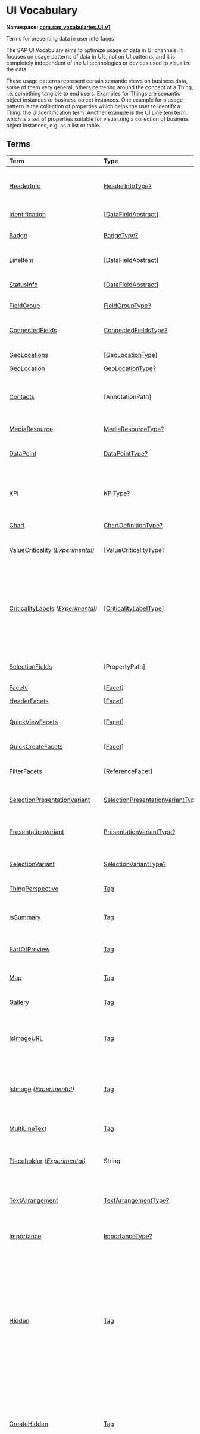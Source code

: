 # UI Vocabulary
**Namespace: [com.sap.vocabularies.UI.v1](UI.xml)**

Terms for presenting data in user interfaces

The SAP UI Vocabulary aims to optimize usage of data in UI channels.
It focuses on usage patterns of data in UIs, not on UI patterns, and it is completely independent of the
UI technologies or devices used to visualize the data.

These usage patterns represent certain semantic views on business data, some of them very general,
others centering around the concept of a Thing, i.e. something tangible to end users.
Examples for Things are semantic object instances or business object instances.
One example for a usage pattern is the collection of properties which helps the user to identify a Thing,
the [UI.Identification](#Identification) term.
Another example is the [UI.LineItem](#LineItem) term, which is a set of properties suitable for visualizing
a collection of business object instances, e.g. as a list or table.


## Terms

Term|Type|Description
:---|:---|:----------
[HeaderInfo](UI.xml#L58)|[HeaderInfoType?](#HeaderInfoType)|<a name="HeaderInfo"></a>Information for the header area of an entity representation. HeaderInfo is mandatory for main entity types of the model
[Identification](UI.xml#L105)|\[[DataFieldAbstract](#DataFieldAbstract)\]|<a name="Identification"></a>Collection of fields identifying the object
[Badge](UI.xml#L110)|[BadgeType?](#BadgeType)|<a name="Badge"></a>Information usually displayed in the form of a business card
[LineItem](UI.xml#L137)|\[[DataFieldAbstract](#DataFieldAbstract)\]|<a name="LineItem"></a>Collection of data fields for representation in a table or list
[StatusInfo](UI.xml#L142)|\[[DataFieldAbstract](#DataFieldAbstract)\]|<a name="StatusInfo"></a>Collection of data fields describing the status of an entity
[FieldGroup](UI.xml#L147)|[FieldGroupType?](#FieldGroupType)|<a name="FieldGroup"></a>Group of fields with an optional label
[ConnectedFields](UI.xml#L161)|[ConnectedFieldsType?](#ConnectedFieldsType)|<a name="ConnectedFields"></a>Group of semantically connected fields with a representation template and an optional label ([Example](UI.xml#L163))
[GeoLocations](UI.xml#L226)|\[[GeoLocationType](#GeoLocationType)\]|<a name="GeoLocations"></a>Collection of geographic locations
[GeoLocation](UI.xml#L230)|[GeoLocationType?](#GeoLocationType)|<a name="GeoLocation"></a>Geographic location
[Contacts](UI.xml#L250)|\[AnnotationPath\]|<a name="Contacts"></a>Collection of contacts<br>Each collection item MUST reference an annotation of a Communication.Contact<br>Allowed terms:<br>- [Contact](Communication.md#Contact)
[MediaResource](UI.xml#L261)|[MediaResourceType?](#MediaResourceType)|<a name="MediaResource"></a>Properties that describe a media resource
[DataPoint](UI.xml#L315)|[DataPointType?](#DataPointType)|<a name="DataPoint"></a>Visualization of a single point of data, typically a number; may also be textual, e.g. a status value
[KPI](UI.xml#L619)|[KPIType?](#KPIType)|<a name="KPI"></a>A Key Performance Indicator (KPI) bundles a SelectionVariant and a DataPoint, and provides details for progressive disclosure
[Chart](UI.xml#L665)|[ChartDefinitionType?](#ChartDefinitionType)|<a name="Chart"></a>Visualization of multiple data points
[ValueCriticality](UI.xml#L859) *([Experimental](Common.md#Experimental))*|\[[ValueCriticalityType](#ValueCriticalityType)\]|<a name="ValueCriticality"></a>Assign criticalities to primitive values. This information can be used for semantic coloring.
[CriticalityLabels](UI.xml#L872) *([Experimental](Common.md#Experimental))*|\[[CriticalityLabelType](#CriticalityLabelType)\]|<a name="CriticalityLabels"></a>Assign labels to criticalities. This information can be used for semantic coloring. When applied to a property, a label for a criticality must be provided, if more than one value of the annotated property has been assigned to the same criticality. There must be no more than one label per criticality.
[SelectionFields](UI.xml#L893)|\[PropertyPath\]|<a name="SelectionFields"></a>Properties that might be relevant for filtering a collection of entities of this type
[Facets](UI.xml#L901)|\[[Facet](#Facet)\]|<a name="Facets"></a>Collection of facets
[HeaderFacets](UI.xml#L905)|\[[Facet](#Facet)\]|<a name="HeaderFacets"></a>Facets for additional object header information
[QuickViewFacets](UI.xml#L909)|\[[Facet](#Facet)\]|<a name="QuickViewFacets"></a>Facets that may be used for a quick overview of the object
[QuickCreateFacets](UI.xml#L913)|\[[Facet](#Facet)\]|<a name="QuickCreateFacets"></a>Facets that may be used for a (quick) create of the object
[FilterFacets](UI.xml#L917)|\[[ReferenceFacet](#ReferenceFacet)\]|<a name="FilterFacets"></a>Facets that reference UI.FieldGroup annotations to group filterable fields
[SelectionPresentationVariant](UI.xml#L978)|[SelectionPresentationVariantType?](#SelectionPresentationVariantType)|<a name="SelectionPresentationVariant"></a>A SelectionPresentationVariant bundles a Selection Variant and a Presentation Variant
[PresentationVariant](UI.xml#L1002)|[PresentationVariantType?](#PresentationVariantType)|<a name="PresentationVariant"></a>Defines how the result of a queried collection of entities is shaped and how this result is displayed
[SelectionVariant](UI.xml#L1081)|[SelectionVariantType?](#SelectionVariantType)|<a name="SelectionVariant"></a>A SelectionVariant denotes a combination of parameters and filters to query the annotated entity set
[ThingPerspective](UI.xml#L1213)|[Tag](https://github.com/oasis-tcs/odata-vocabularies/blob/master/vocabularies/Org.OData.Core.V1.md#Tag)|<a name="ThingPerspective"></a>The annotated term is a Thing Perspective
[IsSummary](UI.xml#L1216)|[Tag](https://github.com/oasis-tcs/odata-vocabularies/blob/master/vocabularies/Org.OData.Core.V1.md#Tag)|<a name="IsSummary"></a>This Facet and all included Facets are the summary of the thing. At most one Facet of a thing can be tagged with this term
[PartOfPreview](UI.xml#L1220)|[Tag](https://github.com/oasis-tcs/odata-vocabularies/blob/master/vocabularies/Org.OData.Core.V1.md#Tag)|<a name="PartOfPreview"></a>This Facet and all included Facets are part of the Thing preview
[Map](UI.xml#L1224)|[Tag](https://github.com/oasis-tcs/odata-vocabularies/blob/master/vocabularies/Org.OData.Core.V1.md#Tag)|<a name="Map"></a>Target MUST reference a UI.GeoLocation, Communication.Address or a collection of these
[Gallery](UI.xml#L1228)|[Tag](https://github.com/oasis-tcs/odata-vocabularies/blob/master/vocabularies/Org.OData.Core.V1.md#Tag)|<a name="Gallery"></a>Target MUST reference a UI.MediaResource
[IsImageURL](UI.xml#L1233)|[Tag](https://github.com/oasis-tcs/odata-vocabularies/blob/master/vocabularies/Org.OData.Core.V1.md#Tag)|<a name="IsImageURL"></a>Properties and terms annotated with this term MUST contain a valid URL referencing an resource with a MIME type image<br>Can be annotated with:<br>- [IsNaturalPerson](Common.md#IsNaturalPerson)
[IsImage](UI.xml#L1243) *([Experimental](Common.md#Experimental))*|[Tag](https://github.com/oasis-tcs/odata-vocabularies/blob/master/vocabularies/Org.OData.Core.V1.md#Tag)|<a name="IsImage"></a>Properties annotated with this term MUST be a stream property annotated with a MIME type image<br>Can be annotated with:<br>- [IsNaturalPerson](Common.md#IsNaturalPerson)
[MultiLineText](UI.xml#L1254)|[Tag](https://github.com/oasis-tcs/odata-vocabularies/blob/master/vocabularies/Org.OData.Core.V1.md#Tag)|<a name="MultiLineText"></a>Properties annotated with this annotation should be rendered as multi-line text (e.g. text area)
[Placeholder](UI.xml#L1259) *([Experimental](Common.md#Experimental))*|String|<a name="Placeholder"></a>A short, human-readable text that gives a hint or an example to help the user with data entry
[TextArrangement](UI.xml#L1265)|[TextArrangementType?](#TextArrangementType)|<a name="TextArrangement"></a>Describes the arrangement of a code or ID value and its text<br>If used for a single property the Common.Text annotation is annotated
[Importance](UI.xml#L1292)|[ImportanceType?](#ImportanceType)|<a name="Importance"></a>Expresses the importance of e.g. a DataField or an annotation
[Hidden](UI.xml#L1307)|[Tag](https://github.com/oasis-tcs/odata-vocabularies/blob/master/vocabularies/Org.OData.Core.V1.md#Tag)|<a name="Hidden"></a>Properties or facets (see UI.Facet) annotated with this term will not be rendered if the annotation evaluates to true.<br>Hidden properties usually carry technical information that is used for application control and is of no direct interest to end users. The annotation value may be an expression to dynamically hide or render the annotated feature. If a navigation property is annotated with `Hidden` true, all subsequent parts are hidden - independent of their own potential `Hidden` annotations.
[CreateHidden](UI.xml#L1315)|[Tag](https://github.com/oasis-tcs/odata-vocabularies/blob/master/vocabularies/Org.OData.Core.V1.md#Tag)|<a name="CreateHidden"></a>EntitySets annotated with this term can control the visibility of the Create operation dynamically<br>The annotation value should be a path to another property from a related entity.
[UpdateHidden](UI.xml#L1320)|[Tag](https://github.com/oasis-tcs/odata-vocabularies/blob/master/vocabularies/Org.OData.Core.V1.md#Tag)|<a name="UpdateHidden"></a>EntitySets annotated with this term can control the visibility of the Edit/Save operation dynamically<br>The annotation value should be a path to another property from the same or a related entity.
[DeleteHidden](UI.xml#L1325)|[Tag](https://github.com/oasis-tcs/odata-vocabularies/blob/master/vocabularies/Org.OData.Core.V1.md#Tag)|<a name="DeleteHidden"></a>EntitySets annotated with this term can control the visibility of the Delete operation dynamically<br>The annotation value should be a path to another property from the same or a related entity.
[HiddenFilter](UI.xml#L1330)|[Tag](https://github.com/oasis-tcs/odata-vocabularies/blob/master/vocabularies/Org.OData.Core.V1.md#Tag)|<a name="HiddenFilter"></a>Properties annotated with this term will not be rendered as filter criteria if the annotation evaluates to true.<br>Properties annotated with `HiddenFilter` are intended as parts of a `$filter` expression that cannot be directly influenced by end users. The properties will be rendered in all other places, e.g. table columns or form fields. This is in contrast to properties annotated with [Hidden](#Hidden) that are not rendered at all. If a navigation property is annotated with `HiddenFilter` true, all subsequent parts are hidden in filter - independent of their own potential `HiddenFilter` annotations.
[DataFieldDefault](UI.xml#L1339)|[DataFieldAbstract?](#DataFieldAbstract)|<a name="DataFieldDefault"></a>Default representation of a property as a datafield, e.g. when the property is added as a table column or form field via personalization<br>Only concrete subtypes of [DataFieldAbstract](#DataFieldAbstract) can be used for a DataFieldDefault. For type [DataField](#DataField) and its subtypes the annotation target SHOULD be the same property that is referenced via a path expression in the `Value` of the datafield.
[Criticality](UI.xml#L1511)|[CriticalityType?](#CriticalityType)|<a name="Criticality"></a>Service-calculated criticality, alternative to UI.CriticalityCalculation
[CriticalityCalculation](UI.xml#L1515)|[CriticalityCalculationType?](#CriticalityCalculationType)|<a name="CriticalityCalculation"></a>Parameters for client-calculated criticality, alternative to UI.Criticality
[Emphasized](UI.xml#L1519) *([Experimental](Common.md#Experimental))*|[Tag](https://github.com/oasis-tcs/odata-vocabularies/blob/master/vocabularies/Org.OData.Core.V1.md#Tag)|<a name="Emphasized"></a>Highlight something that is of special interest<br>The usage of a property or operation should be highlighted as it's of special interest for the end user
[OrderBy](UI.xml#L1525) *([Experimental](Common.md#Experimental))*|PropertyPath?|<a name="OrderBy"></a>Sort by the referenced property instead of by the annotated property<br>Example: annotated property `SizeCode` has string values XS, S, M, L, XL, referenced property SizeOrder has numeric values -2, -1, 0, 1, 2. Numeric ordering by SizeOrder will be more understandable than lexicographic ordering by SizeCode.
[ParameterDefaultValue](UI.xml#L1531) *([Experimental](Common.md#Experimental))*|PrimitiveType?|<a name="ParameterDefaultValue"></a>Define default values for action parameters<br>For unbound actions the default value can either be a constant expression, or a dynamic expression using absolute paths, e.g. singletons or function import results. Whereas for bound actions the bound entity and its properties and associated properties can be used as default values
[RecommendationState](UI.xml#L1538)|[RecommendationStateType?](#RecommendationStateType)|<a name="RecommendationState"></a>Indicates whether a field contains or has a recommended value<br>Intelligent systems can help users by recommending input the user may "prefer".
[RecommendationList](UI.xml#L1568)|[RecommendationListType?](#RecommendationListType)|<a name="RecommendationList"></a>Specifies how to get a list of recommended values for a property or parameter<br>Intelligent systems can help users by recommending input the user may "prefer".
[ExcludeFromNavigationContext](UI.xml#L1600)|[Tag](https://github.com/oasis-tcs/odata-vocabularies/blob/master/vocabularies/Org.OData.Core.V1.md#Tag)|<a name="ExcludeFromNavigationContext"></a>The contents of this property must not be propagated to the app-to-app navigation context

## <a name="HeaderInfoType"></a>[HeaderInfoType](UI.xml#L62)


Property|Type|Description
:-------|:---|:----------
[TypeName](UI.xml#L63)|String|Name of the main entity type
[TypeNamePlural](UI.xml#L67)|String|Plural form of the name of the main entity type
[Title](UI.xml#L71)|[DataFieldAbstract?](#DataFieldAbstract)|Title, e.g. for overview pages<br>This can be a [DataField](#DataField) and any of its children, or a [DataFieldForAnnotation](#DataFieldForAnnotation) targeting [ConnectedFields](#ConnectedFields).
[Description](UI.xml#L81)|[DataFieldAbstract?](#DataFieldAbstract)|Description, e.g. for overview pages<br>This can be a [DataField](#DataField) and any of its children, or a [DataFieldForAnnotation](#DataFieldForAnnotation) targeting [ConnectedFields](#ConnectedFields).
[ImageUrl](UI.xml#L91)|URL?|Image URL for an instance of the entity type. If the property ImageUrl has a valid value, it can be used for the visualization of the instance. If it is not available or not valid the property TypeImageUrl can be used instead.
[TypeImageUrl](UI.xml#L95)|URL?|Image URL for the entity type
[Initials](UI.xml#L99) *([Experimental](Common.md#Experimental))*|String?|Latin letters to be used in case no ImageUrl or TypeImageUrl is present

## <a name="BadgeType"></a>[BadgeType](UI.xml#L114)


Property|Type|Description
:-------|:---|:----------
[HeadLine](UI.xml#L115)|[DataField](#DataField)|Headline
[Title](UI.xml#L118)|[DataField](#DataField)|Title
[ImageUrl](UI.xml#L121)|URL?|Image URL for an instance of the entity type. If the property ImageUrl has a valid value, it can be used for the visualization of the instance. If it is not available or not valid the property TypeImageUrl can be used instead.
[TypeImageUrl](UI.xml#L125)|URL?|Image URL for the entity type
[MainInfo](UI.xml#L129)|[DataField?](#DataField)|Main information on the business card
[SecondaryInfo](UI.xml#L132)|[DataField?](#DataField)|Additional information on the business card

## <a name="FieldGroupType"></a>[FieldGroupType](UI.xml#L151)


Property|Type|Description
:-------|:---|:----------
[Label](UI.xml#L152)|String?|Label for the field group
[Data](UI.xml#L156)|\[[DataFieldAbstract](#DataFieldAbstract)\]|Collection of data fields

## <a name="ConnectedFieldsType"></a>[ConnectedFieldsType](UI.xml#L188)
Group of semantically connected fields with a representation template and an optional label

Property|Type|Description
:-------|:---|:----------
[Label](UI.xml#L190)|String?|Label for the connected fields
[Template](UI.xml#L194)|String|Template for representing the connected fields<br>Template variables are identifiers enclosed in curly braces, e.g. `{MaterialName} - {MaterialClassName}`. The `Data` collection assigns values to the template variables.
[Data](UI.xml#L199)|[Dictionary](https://github.com/oasis-tcs/odata-vocabularies/blob/master/vocabularies/Org.OData.Core.V1.md#Dictionary)|Dictionary of template variables<br>Each template variable used in `Template` must be assigned a value here. The value must be of type [DataFieldAbstract](#DataFieldAbstract)

## <a name="GeoLocationType"></a>[GeoLocationType](UI.xml#L234)
Properties that define a geographic location

Property|Type|Description
:-------|:---|:----------
[Latitude](UI.xml#L236)|Double?|Geographic latitude
[Longitude](UI.xml#L239)|Double?|Geographic longitude
[Location](UI.xml#L242)|GeographyPoint?|A point in a round-earth coordinate system
[Address](UI.xml#L245)|[AddressType?](Communication.md#AddressType)|vCard-style address

## <a name="MediaResourceType"></a>[MediaResourceType](UI.xml#L265)


Property|Type|Description
:-------|:---|:----------
[Url](UI.xml#L266)|URL|URL of media resource
[ContentType](UI.xml#L270)|MediaType?|Content type, such as application/pdf, video/x-flv, image/jpeg
[ByteSize](UI.xml#L274)|Int64?|Resource size in bytes
[ChangedAt](UI.xml#L277)|DateTimeOffset?|Date of last change
[Thumbnail](UI.xml#L280)|[ImageType?](#ImageType)|Thumbnail image
[Title](UI.xml#L283)|[DataField](#DataField)|Resource title
[Description](UI.xml#L286)|[DataField?](#DataField)|Resource description

## <a name="ImageType"></a>[ImageType](UI.xml#L290)


Property|Type|Description
:-------|:---|:----------
[Url](UI.xml#L291)|URL|URL of image
[Width](UI.xml#L295)|String?|Width of image
[Height](UI.xml#L298)|String?|Height of image

## <a name="DataPointType"></a>[DataPointType](UI.xml#L319)


Property|Type|Description
:-------|:---|:----------
[Title](UI.xml#L320)|String?|Title of the data point
[Description](UI.xml#L324)|String?|Short description
[LongDescription](UI.xml#L328)|String?|Full description
[Value](UI.xml#L332)|PrimitiveType|Numeric value<br>The value is typically provided via a `Path` construct. The path MUST lead to a direct property of the same entity type or a property of a complex property (recursively) of that entity type, navigation segments are not allowed.<br/>It could be annotated with either `UoM.ISOCurrency` or `UoM.Unit`. Percentage values are annotated with `UoM.Unit = '%'`. A renderer should take an optional `Common.Text` annotation into consideration.
[TargetValue](UI.xml#L344)|PrimitiveType?|Target value
[ForecastValue](UI.xml#L347)|PrimitiveType?|Forecast value
[MinimumValue](UI.xml#L350)|Decimal?|Minimum value (for output rendering)
[MaximumValue](UI.xml#L353)|Decimal?|Maximum value (for output rendering)
[ValueFormat](UI.xml#L356)|[NumberFormat?](#NumberFormat)|Number format
[Visualization](UI.xml#L359)|[VisualizationType?](#VisualizationType)|Preferred visualization
[SampleSize](UI.xml#L362)|PrimitiveType?|Sample size used for the determination of the data point; should contain just integer value as Edm.Byte, Edm.SByte, Edm.Intxx, and Edm.Decimal with scale 0.
[ReferencePeriod](UI.xml#L369)|[ReferencePeriod?](#ReferencePeriod)|Reference period
[Criticality](UI.xml#L372)|[CriticalityType?](#CriticalityType)|Service-calculated criticality, alternative to CriticalityCalculation
[CriticalityLabels](UI.xml#L375)|AnnotationPath?|Custom labels for the criticality legend. Annotation path MUST end in UI.CriticalityLabels<br>Allowed terms:<br>- [CriticalityLabels](#CriticalityLabels)
[CriticalityRepresentation](UI.xml#L383) *([Experimental](Common.md#Experimental))*|[CriticalityRepresentationType?](#CriticalityRepresentationType)|Decides if criticality is visualized in addition by means of an icon
[CriticalityCalculation](UI.xml#L387)|[CriticalityCalculationType?](#CriticalityCalculationType)|Parameters for client-calculated criticality, alternative to Criticality
[Trend](UI.xml#L390)|[TrendType?](#TrendType)|Service-calculated trend, alternative to TrendCalculation
[TrendCalculation](UI.xml#L393)|[TrendCalculationType?](#TrendCalculationType)|Parameters for client-calculated trend, alternative to Trend
[Responsible](UI.xml#L396)|[ContactType?](Communication.md#ContactType)|Contact person

## <a name="NumberFormat"></a>[NumberFormat](UI.xml#L401)
Describes how to visualise a number

Property|Type|Description
:-------|:---|:----------
[ScaleFactor](UI.xml#L403)|Decimal?|Display value in *ScaleFactor* units, e.g. 1000 for k (kilo), 1e6 for M (Mega)
[NumberOfFractionalDigits](UI.xml#L406)|Byte?|Number of fractional digits of the scaled value to be visualized

## <a name="VisualizationType"></a>[VisualizationType](UI.xml#L411)


Member|Value|Description
:-----|----:|:----------
[Number](UI.xml#L412)|0|Visualize as a number
[BulletChart](UI.xml#L415)|1|Visualize as bullet chart - requires TargetValue
[Progress](UI.xml#L418)|2|Visualize as progress indicator - requires TargetValue
[Rating](UI.xml#L421)|3|Visualize as partially or completely filled stars/hearts/... - requires TargetValue
[Donut](UI.xml#L424)|4|Visualize as donut, optionally with missing segment - requires TargetValue
[DeltaBulletChart](UI.xml#L427)|5|Visualize as delta bullet chart - requires TargetValue

## <a name="ReferencePeriod"></a>[ReferencePeriod](UI.xml#L432)
Reference period

Property|Type|Description
:-------|:---|:----------
[Description](UI.xml#L434)|String?|Short description of the reference period
[Start](UI.xml#L438)|DateTimeOffset?|Start of the reference period
[End](UI.xml#L441)|DateTimeOffset?|End of the reference period

## <a name="CriticalityType"></a>[CriticalityType](UI.xml#L446)
Criticality of a value or status, represented e.g. via semantic colors (https://experience.sap.com/fiori-design-web/foundation/colors/#semantic-colors)

Member|Value|Description
:-----|----:|:----------
[VeryNegative](UI.xml#L448) *([Experimental](Common.md#Experimental))*|-1|Very negative / dark-red status - risk - out of stock - late
[Neutral](UI.xml#L452)|0|Neutral / grey status - inactive - open - in progress
[Negative](UI.xml#L455)|1|Negative / red status - attention - overload - alert
[Critical](UI.xml#L458)|2|Critical / orange status - warning
[Positive](UI.xml#L461)|3|Positive / green status - completed - available - on track - acceptable
[VeryPositive](UI.xml#L464) *([Experimental](Common.md#Experimental))*|4|Very positive / blue status - above max stock - excess

## <a name="CriticalityCalculationType"></a>[CriticalityCalculationType](UI.xml#L470): [CriticalityThresholdsType](#CriticalityThresholdsType)
Describes how to calculate the criticality of a value depending on the improvement direction


The calculation is done by comparing a value to the threshold values relevant for the specified improvement direction.

The value to be compared is
  - Value - if ReferenceValue is not specified
  - Value sub ReferenceValue – if ReferenceValue is specified and IsRelativeDifference is not specified or specified as false
  - (Value sub ReferenceValue) divBy ReferenceValue – if ReferenceValue is specified and IsRelativeDifference is specified as true

For improvement direction `Target`, the criticality is calculated using both low and high threshold values. It will be
  - Positive if the value is greater than or equal to AcceptanceRangeLowValue and lower than or equal to AcceptanceRangeHighValue
  - Neutral if the value is greater than or equal to ToleranceRangeLowValue and lower than AcceptanceRangeLowValue OR greater than AcceptanceRangeHighValue and lower than or equal to ToleranceRangeHighValue
  - Critical if the value is greater than or equal to DeviationRangeLowValue and lower than ToleranceRangeLowValue OR greater than ToleranceRangeHighValue  and lower than or equal to DeviationRangeHighValue
  - Negative if the value is lower than DeviationRangeLowValue or greater than DeviationRangeHighValue

For improvement direction `Minimize`, the criticality is calculated using the high threshold values. It is
  - Positive if the value is lower than or equal to AcceptanceRangeHighValue
  - Neutral if the value is  greater than AcceptanceRangeHighValue and lower than or equal to ToleranceRangeHighValue
  - Critical if the value is greater than ToleranceRangeHighValue and lower than or equal to DeviationRangeHighValue
  - Negative if the value is greater than DeviationRangeHighValue

For improvement direction `Maximize`, the criticality is calculated using the low threshold values. It is
  - Positive if the value is greater than or equal to AcceptanceRangeLowValue
  - Neutral if the value is less than AcceptanceRangeLowValue and greater than or equal to ToleranceRangeLowValue
  - Critical if the value is lower than ToleranceRangeLowValue and greater than or equal to DeviationRangeLowValue
  - Negative if the value is lower than DeviationRangeLowValue

Thresholds are optional. For unassigned values, defaults are determined in this order:
  - For DeviationRange, an omitted LowValue translates into the smallest possible number (-INF), an omitted HighValue translates into the largest possible number (+INF)
  - For ToleranceRange, an omitted LowValue will be initialized with DeviationRangeLowValue, an omitted HighValue will be initialized with DeviationRangeHighValue
  - For AcceptanceRange, an omitted LowValue will be initialized with ToleranceRangeLowValue, an omitted HighValue will be initialized with ToleranceRangeHighValue
          

Property|Type|Description
:-------|:---|:----------
[*AcceptanceRangeLowValue*](UI.xml#L525)|PrimitiveType?|Lowest value that is considered positive
[*AcceptanceRangeHighValue*](UI.xml#L528)|PrimitiveType?|Highest value that is considered positive
[*ToleranceRangeLowValue*](UI.xml#L531)|PrimitiveType?|Lowest value that is considered neutral
[*ToleranceRangeHighValue*](UI.xml#L534)|PrimitiveType?|Highest value that is considered neutral
[*DeviationRangeLowValue*](UI.xml#L537)|PrimitiveType?|Lowest value that is considered critical
[*DeviationRangeHighValue*](UI.xml#L540)|PrimitiveType?|Highest value that is considered critical
[ReferenceValue](UI.xml#L505) *([Experimental](Common.md#Experimental))*|PrimitiveType?|Reference value for the calculation, e.g. number of sales for the last year
[IsRelativeDifference](UI.xml#L509) *([Experimental](Common.md#Experimental))*|Boolean|Calculate with a relative difference
[ImprovementDirection](UI.xml#L513)|[ImprovementDirectionType](#ImprovementDirectionType)|Describes in which direction the value improves
[ConstantThresholds](UI.xml#L516) *([Experimental](Common.md#Experimental))*|\[[LevelThresholdsType](#LevelThresholdsType)\]|List of thresholds depending on the aggregation level as a set of constant values<br>Constant thresholds shall only be used in order to refine constant values given for the data point overall (aggregation level with empty collection of property paths), but not if the thresholds are based on other measure elements.

## <a name="CriticalityThresholdsType"></a>[CriticalityThresholdsType](UI.xml#L523)
Thresholds for calculating the criticality of a value

**Derived Types:**
- [CriticalityCalculationType](#CriticalityCalculationType)
- [LevelThresholdsType](#LevelThresholdsType)

Property|Type|Description
:-------|:---|:----------
[AcceptanceRangeLowValue](UI.xml#L525)|PrimitiveType?|Lowest value that is considered positive
[AcceptanceRangeHighValue](UI.xml#L528)|PrimitiveType?|Highest value that is considered positive
[ToleranceRangeLowValue](UI.xml#L531)|PrimitiveType?|Lowest value that is considered neutral
[ToleranceRangeHighValue](UI.xml#L534)|PrimitiveType?|Highest value that is considered neutral
[DeviationRangeLowValue](UI.xml#L537)|PrimitiveType?|Lowest value that is considered critical
[DeviationRangeHighValue](UI.xml#L540)|PrimitiveType?|Highest value that is considered critical

## <a name="ImprovementDirectionType"></a>[ImprovementDirectionType](UI.xml#L545)
Describes which direction of a value change is seen as an improvement

Member|Value|Description
:-----|----:|:----------
[Minimize](UI.xml#L547)|1|Lower is better
[Target](UI.xml#L550)|2|Closer to the target is better
[Maximize](UI.xml#L553)|3|Higher is better

## <a name="LevelThresholdsType"></a>[LevelThresholdsType](UI.xml#L558): [CriticalityThresholdsType](#CriticalityThresholdsType) *([Experimental](Common.md#Experimental))*
Thresholds for an aggregation level

Property|Type|Description
:-------|:---|:----------
[*AcceptanceRangeLowValue*](UI.xml#L525)|PrimitiveType?|Lowest value that is considered positive
[*AcceptanceRangeHighValue*](UI.xml#L528)|PrimitiveType?|Highest value that is considered positive
[*ToleranceRangeLowValue*](UI.xml#L531)|PrimitiveType?|Lowest value that is considered neutral
[*ToleranceRangeHighValue*](UI.xml#L534)|PrimitiveType?|Highest value that is considered neutral
[*DeviationRangeLowValue*](UI.xml#L537)|PrimitiveType?|Lowest value that is considered critical
[*DeviationRangeHighValue*](UI.xml#L540)|PrimitiveType?|Highest value that is considered critical
[AggregationLevel](UI.xml#L561)|\[PropertyPath\]|An unordered tuple of dimensions, i.e. properties which are intended to be used for grouping in aggregating requests. In analytical UIs, e.g. an analytical chart, the aggregation level typically corresponds to the visible dimensions.

## <a name="TrendType"></a>[TrendType](UI.xml#L566)
The trend of a value

Member|Value|Description
:-----|----:|:----------
[StrongUp](UI.xml#L568)|1|Value grows strongly
[Up](UI.xml#L571)|2|Value grows
[Sideways](UI.xml#L574)|3|Value does not significantly grow or shrink
[Down](UI.xml#L577)|4|Value shrinks
[StrongDown](UI.xml#L580)|5|Value shrinks strongly

## <a name="TrendCalculationType"></a>[TrendCalculationType](UI.xml#L585)
Describes how to calculate the trend of a value


By default, the calculation is done by comparing the difference between Value and ReferenceValue to the threshold values.
If IsRelativeDifference is set, the difference of Value and ReferenceValue is divided by ReferenceValue and the relative difference is compared.

The trend is
  - StrongUp if the difference is greater than or equal to StrongUpDifference
  - Up if the difference is less than StrongUpDifference and greater than or equal to UpDifference
  - Sideways if the difference  is less than UpDifference and greater than DownDifference
  - Down if the difference is greater than StrongDownDifference and lower than or equal to DownDifference
  - StrongDown if the difference is lower than or equal to StrongDownDifference

Property|Type|Description
:-------|:---|:----------
[ReferenceValue](UI.xml#L599)|PrimitiveType|Reference value for the calculation, e.g. number of sales for the last year
[IsRelativeDifference](UI.xml#L602)|Boolean|Calculate with a relative difference
[UpDifference](UI.xml#L605)|Decimal|Threshold for Up
[StrongUpDifference](UI.xml#L608)|Decimal|Threshold for StrongUp
[DownDifference](UI.xml#L611)|Decimal|Threshold for Down
[StrongDownDifference](UI.xml#L614)|Decimal|Threshold for StrongDown

## <a name="KPIType"></a>[KPIType](UI.xml#L625)


Property|Type|Description
:-------|:---|:----------
[ID](UI.xml#L626)|String?|Optional identifier to reference this instance from an external context
[ShortDescription](UI.xml#L631) *([Experimental](Common.md#Experimental))*|String?|Very short description
[SelectionVariant](UI.xml#L636)|[SelectionVariantType](#SelectionVariantType)|Selection variant, either specified inline or referencing another annotation via Path
[DataPoint](UI.xml#L639)|[DataPointType](#DataPointType)|Data point, either specified inline or referencing another annotation via Path
[AdditionalDataPoints](UI.xml#L642)|\[[DataPointType](#DataPointType)\]|Additional data points, either specified inline or referencing another annotation via Path<br>Additional data points are typically related to the main data point and provide complementing information or could be used for comparisons
[Detail](UI.xml#L646)|[KPIDetailType?](#KPIDetailType)|Contains information about KPI details, especially drill-down presentations

## <a name="KPIDetailType"></a>[KPIDetailType](UI.xml#L650)


Property|Type|Description
:-------|:---|:----------
[DefaultPresentationVariant](UI.xml#L651)|[PresentationVariantType?](#PresentationVariantType)|Presentation variant, either specified inline or referencing another annotation via Path
[AlternativePresentationVariants](UI.xml#L654)|\[[PresentationVariantType](#PresentationVariantType)\]|A list of alternative presentation variants, either specified inline or referencing another annotation via Path
[SemanticObject](UI.xml#L657)|String?|Name of the Semantic Object. If not specified, use Semantic Object annotated at the property referenced in KPI/DataPoint/Value
[Action](UI.xml#L660)|String?|Name of the Action on the Semantic Object. If not specified, let user choose which of the available actions to trigger.

## <a name="ChartDefinitionType"></a>[ChartDefinitionType](UI.xml#L669)


Property|Type|Description
:-------|:---|:----------
[Title](UI.xml#L670)|String?|Title of the chart
[Description](UI.xml#L674)|String?|Short description
[ChartType](UI.xml#L678)|[ChartType](#ChartType)|Chart type
[AxisScaling](UI.xml#L681)|[ChartAxisScalingType?](#ChartAxisScalingType)|Describes the scale of the chart value axes
[Measures](UI.xml#L684)|\[PropertyPath\]|Measures of the chart, e.g. size and color in a bubble chart
[MeasureAttributes](UI.xml#L687)|\[[ChartMeasureAttributeType](#ChartMeasureAttributeType)\]|Describes Attributes for Measures. All Measures used in this collection must also be part of the Measures Property.
[Dimensions](UI.xml#L692)|\[PropertyPath\]|Dimensions of the chart, e.g. x- and y-axis of a bubble chart
[DimensionAttributes](UI.xml#L695)|\[[ChartDimensionAttributeType](#ChartDimensionAttributeType)\]|Describes Attributes for Dimensions. All Dimensions used in this collection must also be part of the Dimensions Property.
[Actions](UI.xml#L700)|\[[DataFieldForActionAbstract](#DataFieldForActionAbstract)\]|Available actions

## <a name="ChartType"></a>[ChartType](UI.xml#L705)


Member|Value|Description
:-----|----:|:----------
[Column](UI.xml#L706)|0|
[ColumnStacked](UI.xml#L707)|1|
[ColumnDual](UI.xml#L708)|2|
[ColumnStackedDual](UI.xml#L709)|3|
[ColumnStacked100](UI.xml#L710)|4|
[ColumnStackedDual100](UI.xml#L711)|5|
[Bar](UI.xml#L712)|6|
[BarStacked](UI.xml#L713)|7|
[BarDual](UI.xml#L714)|8|
[BarStackedDual](UI.xml#L715)|9|
[BarStacked100](UI.xml#L716)|10|
[BarStackedDual100](UI.xml#L717)|11|
[Area](UI.xml#L718)|12|
[AreaStacked](UI.xml#L719)|13|
[AreaStacked100](UI.xml#L720)|14|
[HorizontalArea](UI.xml#L721)|15|
[HorizontalAreaStacked](UI.xml#L722)|16|
[HorizontalAreaStacked100](UI.xml#L723)|17|
[Line](UI.xml#L724)|18|
[LineDual](UI.xml#L725)|19|
[Combination](UI.xml#L726)|20|
[CombinationStacked](UI.xml#L727)|21|
[CombinationDual](UI.xml#L728)|22|
[CombinationStackedDual](UI.xml#L729)|23|
[HorizontalCombinationStacked](UI.xml#L730)|24|
[Pie](UI.xml#L731)|25|
[Donut](UI.xml#L732)|26|
[Scatter](UI.xml#L733)|27|
[Bubble](UI.xml#L734)|28|
[Radar](UI.xml#L735)|29|
[HeatMap](UI.xml#L736)|30|
[TreeMap](UI.xml#L737)|31|
[Waterfall](UI.xml#L738)|32|
[Bullet](UI.xml#L739)|33|
[VerticalBullet](UI.xml#L740)|34|
[HorizontalWaterfall](UI.xml#L741)|35|
[HorizontalCombinationDual](UI.xml#L742)|36|
[HorizontalCombinationStackedDual](UI.xml#L743)|37|
[Donut100](UI.xml#L744) *([Experimental](Common.md#Experimental))*|38|

## <a name="ChartAxisScalingType"></a>[ChartAxisScalingType](UI.xml#L750)


Property|Type|Description
:-------|:---|:----------
[ScaleBehavior](UI.xml#L751)|[ChartAxisScaleBehaviorType](#ChartAxisScaleBehaviorType)|Scale is fixed or adapts automatically to rendered values
[AutoScaleBehavior](UI.xml#L754)|[ChartAxisAutoScaleBehaviorType?](#ChartAxisAutoScaleBehaviorType)|Settings for automatic scaling
[FixedScaleMultipleStackedMeasuresBoundaryValues](UI.xml#L757)|[FixedScaleMultipleStackedMeasuresBoundaryValuesType?](#FixedScaleMultipleStackedMeasuresBoundaryValuesType)|Boundary values for fixed scaling of a stacking chart type with multiple measures

## <a name="ChartAxisScaleBehaviorType"></a>[ChartAxisScaleBehaviorType](UI.xml#L762)


Member|Value|Description
:-----|----:|:----------
[AutoScale](UI.xml#L763)|0|Value axes scale automatically
[FixedScale](UI.xml#L766)|1|Fixed minimum and maximum values are applied, which are derived from the @UI.MeasureAttributes.DataPoint/MinimumValue and .../MaximumValue annotation by default. For stacking chart types with multiple measures, they are taken from ChartAxisScalingType/FixedScaleMultipleStackedMeasuresBoundaryValues.

## <a name="ChartAxisAutoScaleBehaviorType"></a>[ChartAxisAutoScaleBehaviorType](UI.xml#L775)


Property|Type|Description
:-------|:---|:----------
[ZeroAlwaysVisible](UI.xml#L776)|Boolean|Forces the value axis to always display the zero value
[DataScope](UI.xml#L779)|[ChartAxisAutoScaleDataScopeType](#ChartAxisAutoScaleDataScopeType)|Determines the automatic scaling

## <a name="ChartAxisAutoScaleDataScopeType"></a>[ChartAxisAutoScaleDataScopeType](UI.xml#L784)


Member|Value|Description
:-----|----:|:----------
[DataSet](UI.xml#L785)|0|Minimum and maximum axes values are determined from the entire data set
[VisibleData](UI.xml#L788)|1|Minimum and maximum axes values are determined from the currently visible data. Scrolling will change the scale.

## <a name="FixedScaleMultipleStackedMeasuresBoundaryValuesType"></a>[FixedScaleMultipleStackedMeasuresBoundaryValuesType](UI.xml#L793)


Property|Type|Description
:-------|:---|:----------
[MinimumValue](UI.xml#L794)|Decimal|Minimum value on value axes
[MaximumValue](UI.xml#L797)|Decimal|Maximum value on value axes

## <a name="ChartDimensionAttributeType"></a>[ChartDimensionAttributeType](UI.xml#L802)


Property|Type|Description
:-------|:---|:----------
[Dimension](UI.xml#L803)|PropertyPath?|
[Role](UI.xml#L804)|[ChartDimensionRoleType?](#ChartDimensionRoleType)|
[HierarchyLevel](UI.xml#L805) *([Experimental](Common.md#Experimental))*|Int32?|For a dimension with a hierarchy, members are selected from this level. The root node of the hierarchy is at level 0.
[ValuesForSequentialColorLevels](UI.xml#L809) *([Experimental](Common.md#Experimental))*|\[String\]|All values in this collection should be assigned to levels of the same color.
[EmphasizedValues](UI.xml#L813) *([Experimental](Common.md#Experimental))*|\[String\]|All values in this collection should be emphasized.
[EmphasisLabels](UI.xml#L817) *([Experimental](Common.md#Experimental))*|[EmphasisLabelType?](#EmphasisLabelType)|Assign a label to values with an emphasized representation. This is required, if more than one emphasized value has been specified.

## <a name="ChartMeasureAttributeType"></a>[ChartMeasureAttributeType](UI.xml#L823)


Property|Type|Description
:-------|:---|:----------
[Measure](UI.xml#L824)|PropertyPath?|
[Role](UI.xml#L825)|[ChartMeasureRoleType?](#ChartMeasureRoleType)|
[DataPoint](UI.xml#L826)|AnnotationPath?|Annotation path MUST end in @UI.DataPoint and the data point's Value MUST be the same property as in Measure<br>Allowed terms:<br>- [DataPoint](#DataPoint)
[UseSequentialColorLevels](UI.xml#L834) *([Experimental](Common.md#Experimental))*|Boolean|All measures for which this setting is true should be assigned to levels of the same color.

## <a name="ChartDimensionRoleType"></a>[ChartDimensionRoleType](UI.xml#L840)


Member|Value|Description
:-----|----:|:----------
[Category](UI.xml#L841)|0|
[Series](UI.xml#L842)|1|
[Category2](UI.xml#L843)|2|

## <a name="ChartMeasureRoleType"></a>[ChartMeasureRoleType](UI.xml#L846)


Member|Value|Description
:-----|----:|:----------
[Axis1](UI.xml#L847)|0|
[Axis2](UI.xml#L848)|1|
[Axis3](UI.xml#L849)|2|

## <a name="EmphasisLabelType"></a>[EmphasisLabelType](UI.xml#L852) *([Experimental](Common.md#Experimental))*
Assigns a label to the set of emphasized values and optionally also for non-emphasized values. This information can be used for semantic coloring.

Property|Type|Description
:-------|:---|:----------
[EmphasizedValuesLabel](UI.xml#L855)|String|
[NonEmphasizedValuesLabel](UI.xml#L856)|String?|

## <a name="ValueCriticalityType"></a>[ValueCriticalityType](UI.xml#L863) *([Experimental](Common.md#Experimental))*
Assigns a fixed criticality to a primitive value. This information can be used for semantic coloring.

Property|Type|Description
:-------|:---|:----------
[Value](UI.xml#L866)|PrimitiveType?|MUST be a fixed value of primitive type
[Criticality](UI.xml#L869)|[CriticalityType?](#CriticalityType)|

## <a name="CriticalityLabelType"></a>[CriticalityLabelType](UI.xml#L883) *([Experimental](Common.md#Experimental))*
Assigns a label to a criticality. This information can be used for semantic coloring.

Property|Type|Description
:-------|:---|:----------
[Criticality](UI.xml#L886)|[CriticalityType](#CriticalityType)|
[Label](UI.xml#L887)|String|Criticality label

## <a name="Facet"></a>[*Facet*](UI.xml#L921)
Abstract base type for facets

**Derived Types:**
- [CollectionFacet](#CollectionFacet)
- [ReferenceFacet](#ReferenceFacet)
- [ReferenceURLFacet](#ReferenceURLFacet)

Property|Type|Description
:-------|:---|:----------
[Label](UI.xml#L923)|String?|Facet label
[ID](UI.xml#L927)|String?|Unique identifier of a facet. ID should be stable, as long as the perceived semantics of the facet is unchanged.

## <a name="CollectionFacet"></a>[CollectionFacet](UI.xml#L931): [Facet](#Facet)
Collection of facets

Property|Type|Description
:-------|:---|:----------
[*Label*](UI.xml#L923)|String?|Facet label
[*ID*](UI.xml#L927)|String?|Unique identifier of a facet. ID should be stable, as long as the perceived semantics of the facet is unchanged.
[Facets](UI.xml#L933)|\[[Facet](#Facet)\]|Nested facets. An empty collection may be used as a placeholder for content added via extension points.

## <a name="ReferenceFacet"></a>[ReferenceFacet](UI.xml#L937): [Facet](#Facet)
Facet that refers to a thing perspective, e.g. LineItem

Property|Type|Description
:-------|:---|:----------
[*Label*](UI.xml#L923)|String?|Facet label
[*ID*](UI.xml#L927)|String?|Unique identifier of a facet. ID should be stable, as long as the perceived semantics of the facet is unchanged.
[Target](UI.xml#L939)|AnnotationPath|Referenced information: Communication.Contact, Communication.Address, or a term that is tagged with UI.ThingPerspective, e.g. UI.StatusInfo, UI.LineItem, UI.Identification, UI.FieldGroup, UI.Badge<br>Allowed terms:<br>- [Address](Communication.md#Address)<br>- [Contact](Communication.md#Contact)<br>- [Badge](#Badge)<br>- [Chart](#Chart)<br>- [Contacts](#Contacts)<br>- [DataPoint](#DataPoint)<br>- [FieldGroup](#FieldGroup)<br>- [GeoLocation](#GeoLocation)<br>- [GeoLocations](#GeoLocations)<br>- [HeaderInfo](#HeaderInfo)<br>- [Identification](#Identification)<br>- [KPI](#KPI)<br>- [LineItem](#LineItem)<br>- [MediaResource](#MediaResource)<br>- [PresentationVariant](#PresentationVariant)<br>- [SelectionFields](#SelectionFields)<br>- [SelectionPresentationVariant](#SelectionPresentationVariant)<br>- [StatusInfo](#StatusInfo)

## <a name="ReferenceURLFacet"></a>[ReferenceURLFacet](UI.xml#L965): [Facet](#Facet)
Facet that refers to a URL

Property|Type|Description
:-------|:---|:----------
[*Label*](UI.xml#L923)|String?|Facet label
[*ID*](UI.xml#L927)|String?|Unique identifier of a facet. ID should be stable, as long as the perceived semantics of the facet is unchanged.
[Url](UI.xml#L967)|URL|URL of referenced information
[UrlContentType](UI.xml#L971)|MediaType?|Media type of referenced information

## <a name="SelectionPresentationVariantType"></a>[SelectionPresentationVariantType](UI.xml#L984)


Property|Type|Description
:-------|:---|:----------
[ID](UI.xml#L985)|String?|Optional identifier to reference this variant from an external context
[Text](UI.xml#L990)|String?|Name of the bundling variant
[SelectionVariant](UI.xml#L994)|[SelectionVariantType](#SelectionVariantType)|Selection variant, either specified inline or referencing another annotation via Path
[PresentationVariant](UI.xml#L997)|[PresentationVariantType](#PresentationVariantType)|Presentation variant, either specified inline or referencing another annotation via Path

## <a name="PresentationVariantType"></a>[PresentationVariantType](UI.xml#L1008)


Property|Type|Description
:-------|:---|:----------
[ID](UI.xml#L1009)|String?|Optional identifier to reference this variant from an external context
[Text](UI.xml#L1012)|String?|Name of the presentation variant
[MaxItems](UI.xml#L1016)|Int32?|Maximum number of items that should be included in the result
[SortOrder](UI.xml#L1019)|\[[SortOrderType](Common.md#SortOrderType)\]|Collection can be provided inline or as a reference to a Common.SortOrder annotation via Path
[GroupBy](UI.xml#L1022)|\[PropertyPath\]|Sequence of groupable properties p1, p2, ... defining how the result is composed of instances representing groups, one for each combination of value properties in the queried collection. The sequence specifies a certain level of aggregation for the queried collection, and every group instance will provide aggregated values for properties that are aggregatable. Moreover, the series of sub-sequences (p1), (p1, p2), ... forms a leveled hierarchy, which may become relevant in combination with `InitialExpansionLevel`.
[TotalBy](UI.xml#L1031)|\[PropertyPath\]|Sub-sequence q1, q2, ... of properties p1, p2, ... specified in GroupBy. With this, additional levels of aggregation are requested in addition to the most granular level defined by GroupBy: Every element in the series of sub-sequences (q1), (q1, q2), ... introduces an additional aggregation level included in the result.
[Total](UI.xml#L1038)|\[PropertyPath\]|Aggregatable properties for which aggregated values should be provided for the additional aggregation levels specified in TotalBy.
[IncludeGrandTotal](UI.xml#L1043)|Boolean|Result should include a grand total for the properties specified in Total
[InitialExpansionLevel](UI.xml#L1046)|Int32|Level up to which the hierarchy defined for the queried collection should be expanded initially. The hierarchy may be implicitly imposed by the sequence of the GroupBy, or by an explicit hierarchy annotation.
[Visualizations](UI.xml#L1052)|\[AnnotationPath\]|Lists available visualization types. Currently supported types are `UI.LineItem`, `UI.Chart`, and `UI.DataPoint`. For each type, no more than a single annotation is meaningful. Multiple instances of the same visualization type shall be modeled with different presentation variants. A reference to `UI.Lineitem` should always be part of the collection (least common denominator for renderers). The first entry of the collection is the default visualization.<br>Allowed terms:<br>- [Chart](#Chart)<br>- [DataPoint](#DataPoint)<br>- [LineItem](#LineItem)
[RequestAtLeast](UI.xml#L1069)|\[PropertyPath\]|Properties that should always be included in the result of the queried collection
[SelectionFields](UI.xml#L1072) *([Experimental](Common.md#Experimental))*|\[PropertyPath\]|Properties that should be presented for filtering a collection of entities. Can be provided inline or as a reference to a `UI.SelectionFields` annotation via Path.

## <a name="SelectionVariantType"></a>[SelectionVariantType](UI.xml#L1086)


Property|Type|Description
:-------|:---|:----------
[ID](UI.xml#L1087)|String?|May contain identifier to reference this instance from an external context
[Text](UI.xml#L1092)|String?|Name of the selection variant
[Parameters](UI.xml#L1096)|\[[ParameterAbstract](#ParameterAbstract)\]|Parameters of the selection variant
[FilterExpression](UI.xml#L1099)|String?|Filter string for query part of URL, without `$filter=`
[SelectOptions](UI.xml#L1104)|\[[SelectOptionType](#SelectOptionType)\]|ABAP Select Options Pattern

## <a name="ParameterAbstract"></a>[*ParameterAbstract*](UI.xml#L1111)
Key property of a parameter entity type

**Derived Types:**
- [Parameter](#Parameter)
- [IntervalParameter](#IntervalParameter)

## <a name="Parameter"></a>[Parameter](UI.xml#L1114): [ParameterAbstract](#ParameterAbstract)
Single-valued parameter

Property|Type|Description
:-------|:---|:----------
[PropertyName](UI.xml#L1116)|PropertyPath|Path to a key property of a parameter entity type
[PropertyValue](UI.xml#L1119)|PrimitiveType|Value for the key property

## <a name="IntervalParameter"></a>[IntervalParameter](UI.xml#L1123): [ParameterAbstract](#ParameterAbstract)
Interval parameter formed with a 'from' and a 'to' property

Property|Type|Description
:-------|:---|:----------
[PropertyNameFrom](UI.xml#L1125)|PropertyPath|Path to the 'from' property of a parameter entity type
[PropertyValueFrom](UI.xml#L1128)|PrimitiveType|Value for the 'from' property
[PropertyNameTo](UI.xml#L1131)|PropertyPath|Path to the 'to' property of a parameter entity type
[PropertyValueTo](UI.xml#L1134)|PrimitiveType|Value for the 'to' property

## <a name="SelectOptionType"></a>[SelectOptionType](UI.xml#L1139)
List of value ranges for a single property

Property|Type|Description
:-------|:---|:----------
[PropertyName](UI.xml#L1141)|PropertyPath|Path to the property
[Ranges](UI.xml#L1144)|\[[SelectionRangeType](#SelectionRangeType)\]|List of value ranges

## <a name="SelectionRangeType"></a>[SelectionRangeType](UI.xml#L1149)
Value range. If the range option only requires a single value, the value must be in the property Low

Property|Type|Description
:-------|:---|:----------
[Sign](UI.xml#L1153)|[SelectionRangeSignType](#SelectionRangeSignType)|Include or exclude values
[Option](UI.xml#L1156)|[SelectionRangeOptionType](#SelectionRangeOptionType)|Comparison operator
[Low](UI.xml#L1159)|PrimitiveType|Single value or lower interval boundary
[High](UI.xml#L1162)|PrimitiveType?|Upper interval boundary

## <a name="SelectionRangeSignType"></a>[SelectionRangeSignType](UI.xml#L1167)


Member|Value|Description
:-----|----:|:----------
[I](UI.xml#L1168)|0|Inclusive
[E](UI.xml#L1171)|1|Exclusive

## <a name="SelectionRangeOptionType"></a>[SelectionRangeOptionType](UI.xml#L1176)
Comparison operator

Member|Value|Description
:-----|----:|:----------
[EQ](UI.xml#L1178)|0|Equal to
[BT](UI.xml#L1181)|1|Between
[CP](UI.xml#L1184)|2|Contains pattern
[LE](UI.xml#L1187)|3|Less than or equal to
[GE](UI.xml#L1190)|4|Greater than or equal to
[NE](UI.xml#L1193)|5|Not equal to
[NB](UI.xml#L1196)|6|Not between
[NP](UI.xml#L1199)|7|Does not contain pattern
[GT](UI.xml#L1202)|8|Greater than
[LT](UI.xml#L1205)|9|Less than

## <a name="TextArrangementType"></a>[TextArrangementType](UI.xml#L1269)


Member|Value|Description
:-----|----:|:----------
[TextFirst](UI.xml#L1270)|0|Text is first, followed by the code/ID (e.g. in parentheses)
[TextLast](UI.xml#L1273)|1|Code/ID is first, followed by the text (e.g. separated by a dash)
[TextSeparate](UI.xml#L1276)|2|Code/ID and text are represented separately
[TextOnly](UI.xml#L1279)|3|Only text is represented, code/ID is hidden (e.g. for UUIDs)

## <a name="ImportanceType"></a>[ImportanceType](UI.xml#L1295)


Member|Value|Description
:-----|----:|:----------
[High](UI.xml#L1296)|0|High importance
[Medium](UI.xml#L1299)|1|Medium importance
[Low](UI.xml#L1302)|2|Low importance

## <a name="DataFieldAbstract"></a>[*DataFieldAbstract*](UI.xml#L1344)
Elementary building block that represents a piece of data and/or allows triggering an action

By using the applicable terms UI.Hidden, UI.Importance or HTML5.CssDefaults, the visibility, the importance and
          and the default css settings (as the width) of the data field can be influenced. 

**Derived Types:**
- [DataFieldForAnnotation](#DataFieldForAnnotation)
- *[DataFieldForActionAbstract](#DataFieldForActionAbstract)*
  - [DataFieldForAction](#DataFieldForAction)
  - [DataFieldForIntentBasedNavigation](#DataFieldForIntentBasedNavigation)
- [DataField](#DataField)
  - [DataFieldWithAction](#DataFieldWithAction)
  - [DataFieldWithIntentBasedNavigation](#DataFieldWithIntentBasedNavigation)
  - [DataFieldWithNavigationPath](#DataFieldWithNavigationPath)
  - [DataFieldWithUrl](#DataFieldWithUrl)

Property|Type|Description
:-------|:---|:----------
[Label](UI.xml#L1357)|String?|A short, human-readable text suitable for labels and captions in UIs
[Criticality](UI.xml#L1361)|[CriticalityType?](#CriticalityType)|Criticality of the data field value
[CriticalityRepresentation](UI.xml#L1364)|[CriticalityRepresentationType?](#CriticalityRepresentationType)|Decides if criticality is visualized in addition by means of an icon
[IconUrl](UI.xml#L1367)|URL?|Optional icon

**Applicable Annotation Terms:**

- [Hidden](#Hidden)
- [Importance](#Importance)
- [CssDefaults](HTML5.md#CssDefaults)

## <a name="CriticalityRepresentationType"></a>[CriticalityRepresentationType](UI.xml#L1373)


Member|Value|Description
:-----|----:|:----------
[WithIcon](UI.xml#L1374)|0|Criticality is represented with an icon
[WithoutIcon](UI.xml#L1377)|1|Criticality is represented without icon, e.g. only via text color
[OnlyIcon](UI.xml#L1380) *([Experimental](Common.md#Experimental))*|2|Criticality is represented only by using an icon

## <a name="DataFieldForAnnotation"></a>[DataFieldForAnnotation](UI.xml#L1386): [DataFieldAbstract](#DataFieldAbstract)
A structured piece of data described by an annotation

Property|Type|Description
:-------|:---|:----------
[*Label*](UI.xml#L1357)|String?|A short, human-readable text suitable for labels and captions in UIs
[*Criticality*](UI.xml#L1361)|[CriticalityType?](#CriticalityType)|Criticality of the data field value
[*CriticalityRepresentation*](UI.xml#L1364)|[CriticalityRepresentationType?](#CriticalityRepresentationType)|Decides if criticality is visualized in addition by means of an icon
[*IconUrl*](UI.xml#L1367)|URL?|Optional icon
[Target](UI.xml#L1388)|AnnotationPath|Target MUST reference an annotation of terms Communication.Contact, Communication.Address, UI.DataPoint, UI.Chart, UI.FieldGroup, or UI.ConnectedFields<br>Allowed terms:<br>- [Address](Communication.md#Address)<br>- [Contact](Communication.md#Contact)<br>- [Chart](#Chart)<br>- [ConnectedFields](#ConnectedFields)<br>- [DataPoint](#DataPoint)<br>- [FieldGroup](#FieldGroup)

**Applicable Annotation Terms:**

- [Hidden](#Hidden)
- [Importance](#Importance)
- [CssDefaults](HTML5.md#CssDefaults)

## <a name="DataFieldForActionAbstract"></a>[*DataFieldForActionAbstract*](UI.xml#L1403): [DataFieldAbstract](#DataFieldAbstract)
Triggers an action

**Derived Types:**
- [DataFieldForAction](#DataFieldForAction)
- [DataFieldForIntentBasedNavigation](#DataFieldForIntentBasedNavigation)

Property|Type|Description
:-------|:---|:----------
[*Label*](UI.xml#L1357)|String?|A short, human-readable text suitable for labels and captions in UIs
[*Criticality*](UI.xml#L1361)|[CriticalityType?](#CriticalityType)|Criticality of the data field value
[*CriticalityRepresentation*](UI.xml#L1364)|[CriticalityRepresentationType?](#CriticalityRepresentationType)|Decides if criticality is visualized in addition by means of an icon
[*IconUrl*](UI.xml#L1367)|URL?|Optional icon
[Inline](UI.xml#L1405)|Boolean|Action should be placed close to (or even inside) the visualized term
[Determining](UI.xml#L1408)|Boolean|Determines whether the action completes a process step (e.g. approve, reject).

**Applicable Annotation Terms:**

- [Hidden](#Hidden)
- [Importance](#Importance)
- [CssDefaults](HTML5.md#CssDefaults)

## <a name="DataFieldForAction"></a>[DataFieldForAction](UI.xml#L1413): [DataFieldForActionAbstract](#DataFieldForActionAbstract)
Triggers an OData action

The action is NOT tied to a data value (in contrast to [DataFieldWithAction](#DataFieldWithAction)).

Property|Type|Description
:-------|:---|:----------
[*Label*](UI.xml#L1357)|String?|A short, human-readable text suitable for labels and captions in UIs
[*Criticality*](UI.xml#L1361)|[CriticalityType?](#CriticalityType)|Criticality of the data field value
[*CriticalityRepresentation*](UI.xml#L1364)|[CriticalityRepresentationType?](#CriticalityRepresentationType)|Decides if criticality is visualized in addition by means of an icon
[*IconUrl*](UI.xml#L1367)|URL?|Optional icon
[*Inline*](UI.xml#L1405)|Boolean|Action should be placed close to (or even inside) the visualized term
[*Determining*](UI.xml#L1408)|Boolean|Determines whether the action completes a process step (e.g. approve, reject).
[Action](UI.xml#L1416)|[ActionOverload](Common.md#ActionOverload)|Qualified name of an Action, Function, ActionImport or FunctionImport in scope
[InvocationGrouping](UI.xml#L1419)|[OperationGroupingType?](#OperationGroupingType)|Expresses how invocations of this action on multiple instances should be grouped

**Applicable Annotation Terms:**

- [Hidden](#Hidden)
- [Importance](#Importance)
- [CssDefaults](HTML5.md#CssDefaults)

## <a name="OperationGroupingType"></a>[OperationGroupingType](UI.xml#L1423)


Member|Value|Description
:-----|----:|:----------
[Isolated](UI.xml#L1424)|0|Invoke each action in isolation from other actions
[ChangeSet](UI.xml#L1427)|1|Group all actions into a single change set

## <a name="DataFieldForIntentBasedNavigation"></a>[DataFieldForIntentBasedNavigation](UI.xml#L1432): [DataFieldForActionAbstract](#DataFieldForActionAbstract)
Triggers intent-based UI navigation

The navigation intent is is expressed as a Semantic Object and optionally an Action on that object.

It is NOT tied to a data value (in contrast to [DataFieldWithIntentBasedNavigation](#DataFieldWithIntentBasedNavigation))."

Property|Type|Description
:-------|:---|:----------
[*Label*](UI.xml#L1357)|String?|A short, human-readable text suitable for labels and captions in UIs
[*Criticality*](UI.xml#L1361)|[CriticalityType?](#CriticalityType)|Criticality of the data field value
[*CriticalityRepresentation*](UI.xml#L1364)|[CriticalityRepresentationType?](#CriticalityRepresentationType)|Decides if criticality is visualized in addition by means of an icon
[*IconUrl*](UI.xml#L1367)|URL?|Optional icon
[*Inline*](UI.xml#L1405)|Boolean|Action should be placed close to (or even inside) the visualized term
[*Determining*](UI.xml#L1408)|Boolean|Determines whether the action completes a process step (e.g. approve, reject).
[SemanticObject](UI.xml#L1439)|String|Name of the Semantic Object
[Action](UI.xml#L1442)|String?|Name of the Action on the Semantic Object. If not specified, let user choose which of the available actions to trigger.
[RequiresContext](UI.xml#L1445)|Boolean|Determines whether a context needs to be passed to the target of this navigation.
[Mapping](UI.xml#L1448)|\[[SemanticObjectMappingType](Common.md#SemanticObjectMappingType)\]|Maps properties of the annotated entity type to properties of the Semantic Object

**Applicable Annotation Terms:**

- [Hidden](#Hidden)
- [Importance](#Importance)
- [CssDefaults](HTML5.md#CssDefaults)

## <a name="DataField"></a>[DataField](UI.xml#L1453): [DataFieldAbstract](#DataFieldAbstract)
A piece of data

**Derived Types:**
- [DataFieldWithAction](#DataFieldWithAction)
- [DataFieldWithIntentBasedNavigation](#DataFieldWithIntentBasedNavigation)
- [DataFieldWithNavigationPath](#DataFieldWithNavigationPath)
- [DataFieldWithUrl](#DataFieldWithUrl)

Property|Type|Description
:-------|:---|:----------
[*Label*](UI.xml#L1357)|String?|A short, human-readable text suitable for labels and captions in UIs
[*Criticality*](UI.xml#L1361)|[CriticalityType?](#CriticalityType)|Criticality of the data field value
[*CriticalityRepresentation*](UI.xml#L1364)|[CriticalityRepresentationType?](#CriticalityRepresentationType)|Decides if criticality is visualized in addition by means of an icon
[*IconUrl*](UI.xml#L1367)|URL?|Optional icon
[Value](UI.xml#L1455)|PrimitiveType|The data field's value

**Applicable Annotation Terms:**

- [Hidden](#Hidden)
- [Importance](#Importance)
- [CssDefaults](HTML5.md#CssDefaults)

## <a name="DataFieldWithAction"></a>[DataFieldWithAction](UI.xml#L1461): [DataField](#DataField)
A piece of data that allows triggering an OData action

The action is tied to a data value which should be rendered as a hyperlink. This is in contrast to [DataFieldForAction](#DataFieldForAction)) which is not tied to a specific data value.

Property|Type|Description
:-------|:---|:----------
[*Label*](UI.xml#L1357)|String?|A short, human-readable text suitable for labels and captions in UIs
[*Criticality*](UI.xml#L1361)|[CriticalityType?](#CriticalityType)|Criticality of the data field value
[*CriticalityRepresentation*](UI.xml#L1364)|[CriticalityRepresentationType?](#CriticalityRepresentationType)|Decides if criticality is visualized in addition by means of an icon
[*IconUrl*](UI.xml#L1367)|URL?|Optional icon
[*Value*](UI.xml#L1455)|PrimitiveType|The data field's value
[Action](UI.xml#L1464)|[QualifiedName](Common.md#QualifiedName)|Qualified name of an Action, Function, ActionImport or FunctionImport in scope

**Applicable Annotation Terms:**

- [Hidden](#Hidden)
- [Importance](#Importance)
- [CssDefaults](HTML5.md#CssDefaults)

## <a name="DataFieldWithIntentBasedNavigation"></a>[DataFieldWithIntentBasedNavigation](UI.xml#L1469): [DataField](#DataField)
A piece of data that allows triggering intent-based UI navigation

The navigation intent is is expressed as a Semantic Object and optionally an Action on that object.

It is tied to a data value which should be rendered as a hyperlink.
This is in contrast to [DataFieldForIntentBasedNavigation](#DataFieldForIntentBasedNavigation) which is not tied to a specific data value.

Property|Type|Description
:-------|:---|:----------
[*Label*](UI.xml#L1357)|String?|A short, human-readable text suitable for labels and captions in UIs
[*Criticality*](UI.xml#L1361)|[CriticalityType?](#CriticalityType)|Criticality of the data field value
[*CriticalityRepresentation*](UI.xml#L1364)|[CriticalityRepresentationType?](#CriticalityRepresentationType)|Decides if criticality is visualized in addition by means of an icon
[*IconUrl*](UI.xml#L1367)|URL?|Optional icon
[*Value*](UI.xml#L1455)|PrimitiveType|The data field's value
[SemanticObject](UI.xml#L1477)|String|Name of the Semantic Object
[Action](UI.xml#L1480)|String?|Name of the Action on the Semantic Object. If not specified, let user choose which of the available actions to trigger.
[Mapping](UI.xml#L1483)|\[[SemanticObjectMappingType](Common.md#SemanticObjectMappingType)\]|Maps properties of the annotated entity type to properties of the Semantic Object

**Applicable Annotation Terms:**

- [Hidden](#Hidden)
- [Importance](#Importance)
- [CssDefaults](HTML5.md#CssDefaults)

## <a name="DataFieldWithNavigationPath"></a>[DataFieldWithNavigationPath](UI.xml#L1488): [DataField](#DataField)
A piece of data that allows navigating to related data

It should be rendered as a hyperlink

Property|Type|Description
:-------|:---|:----------
[*Label*](UI.xml#L1357)|String?|A short, human-readable text suitable for labels and captions in UIs
[*Criticality*](UI.xml#L1361)|[CriticalityType?](#CriticalityType)|Criticality of the data field value
[*CriticalityRepresentation*](UI.xml#L1364)|[CriticalityRepresentationType?](#CriticalityRepresentationType)|Decides if criticality is visualized in addition by means of an icon
[*IconUrl*](UI.xml#L1367)|URL?|Optional icon
[*Value*](UI.xml#L1455)|PrimitiveType|The data field's value
[Target](UI.xml#L1491)|NavigationPropertyPath|Contains either a navigation property or a term cast, where term is of type Edm.EntityType or a concrete entity type or a collection of these types

**Applicable Annotation Terms:**

- [Hidden](#Hidden)
- [Importance](#Importance)
- [CssDefaults](HTML5.md#CssDefaults)

## <a name="DataFieldWithUrl"></a>[DataFieldWithUrl](UI.xml#L1498): [DataField](#DataField)
A piece of data that allows navigating to other information on the Web

It should be rendered as a hyperlink

Property|Type|Description
:-------|:---|:----------
[*Label*](UI.xml#L1357)|String?|A short, human-readable text suitable for labels and captions in UIs
[*Criticality*](UI.xml#L1361)|[CriticalityType?](#CriticalityType)|Criticality of the data field value
[*CriticalityRepresentation*](UI.xml#L1364)|[CriticalityRepresentationType?](#CriticalityRepresentationType)|Decides if criticality is visualized in addition by means of an icon
[*IconUrl*](UI.xml#L1367)|URL?|Optional icon
[*Value*](UI.xml#L1455)|PrimitiveType|The data field's value
[Url](UI.xml#L1501)|URL|Target of the hyperlink
[UrlContentType](UI.xml#L1505)|MediaType?|Media type of the hyperlink target, e.g. `video/mp4`

**Applicable Annotation Terms:**

- [Hidden](#Hidden)
- [Importance](#Importance)
- [CssDefaults](HTML5.md#CssDefaults)

## <a name="RecommendationStateType"></a>[RecommendationStateType](UI.xml#L1545)
**Type:** Byte

Indicates whether a field contains or has a recommended value

Editable fields for which a recommendation has been pre-filled or that have recommendations that differ from existing human input need to be highlighted.

Allowed Value|Description
:------------|:----------
[0](UI.xml#L1552)|regular - with human or default input, no recommendation
[1](UI.xml#L1556)|highlighted - without human input and with recommendation
[2](UI.xml#L1560)|warning - with human or default input and with recommendation

## <a name="RecommendationListType"></a>[RecommendationListType](UI.xml#L1575)
Reference to a recommendation list

A recommendation consists of one or more values for editable fields plus a rank between 0.0 and 9.9, with 9.9 being the best recommendation.

Property|Type|Description
:-------|:---|:----------
[CollectionPath](UI.xml#L1580)|String|Resource path of a collection of recommended values
[RankProperty](UI.xml#L1583)|String|Name of the property within the collection of recommended values that describes the rank of the recommendation
[Binding](UI.xml#L1586)|\[[RecommendationBinding](#RecommendationBinding)\]|List of pairs of a local property and recommended value property

## <a name="RecommendationBinding"></a>[RecommendationBinding](UI.xml#L1591)


Property|Type|Description
:-------|:---|:----------
[LocalDataProperty](UI.xml#L1592)|PropertyPath|Path to editable property for which recommended values exist
[ValueListProperty](UI.xml#L1595)|String|Path to property in the collection of recommended values. Format is identical to PropertyPath annotations.
